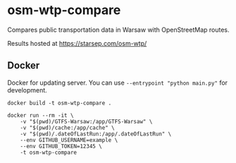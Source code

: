 # osm-wtp-compare
Compares public transportation data in Warsaw with OpenStreetMap routes.

Results hosted at https://starsep.com/osm-wtp/

## Docker
Docker for updating server.
You can use `--entrypoint "python main.py"` for development.

```
docker build -t osm-wtp-compare .

docker run --rm -it \
    -v "$(pwd)/GTFS-Warsaw:/app/GTFS-Warsaw" \
    -v "$(pwd)/cache:/app/cache" \
    -v "$(pwd)/.dateOfLastRun:/app/.dateOfLastRun" \
    --env GITHUB_USERNAME=example \
    --env GITHUB_TOKEN=12345 \
    -t osm-wtp-compare
```

